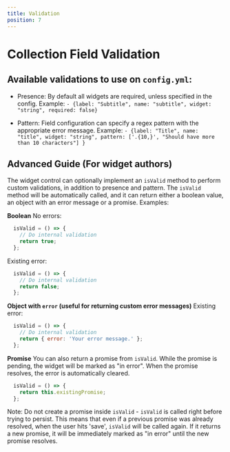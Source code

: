 ```yaml
---
title: Validation
position: 7
---
```


# Collection Field Validation

## Available validations to use on `config.yml`:

- Presence: By default all widgets are required, unless specified in the config. Example:
`- {label: "Subtitle", name: "subtitle", widget: "string", required: false}`

- Pattern: Field configuration can specify a regex pattern with the appropriate error message. Example:
`- {label: "Title", name: "title", widget: "string", pattern: ['.{10,}', "Should have more than 10 characters"] }`


## Advanced Guide (For widget authors)

The widget control can optionally implement an `isValid` method to perform custom validations, in addition to presence and pattern. The `isValid` method will be automatically called, and it can return either a boolean value, an object with an error message or a promise. Examples:

**Boolean**
No errors:

```javascript
  isValid = () => {
    // Do internal validation
    return true;
  };
```

Existing error:

```javascript
  isValid = () => {
    // Do internal validation
    return false;
  };
```

**Object with `error` (useful for returning custom error messages)**
Existing error:

```javascript
  isValid = () => {
    // Do internal validation
    return { error: 'Your error message.' };
  };
```

**Promise**
You can also return a promise from `isValid`. While the promise is pending, the widget will be marked as "in error". When the promise resolves, the error is automatically cleared.

```javascript
  isValid = () => {
    return this.existingPromise;
  };
```

Note: Do not create a promise inside `isValid` - `isValid` is called right before trying to persist. This means that even if a previous promise was already resolved, when the user hits 'save', `isValid` will be called again. If it returns a new promise, it will be immediately marked as "in error" until the new promise resolves.
